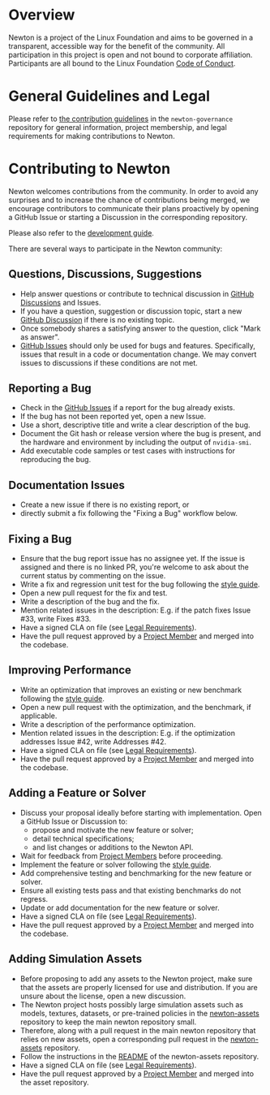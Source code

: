 # Overview

Newton is a project of the Linux Foundation and aims to be governed in a transparent, accessible way for the benefit of the community. All participation in this project is open and not bound to corporate affiliation. Participants are all bound to the Linux Foundation [Code of Conduct](https://lfprojects.org/policies/code-of-conduct/).

# General Guidelines and Legal

Please refer to [the contribution guidelines](https://github.com/newton-physics/newton-governance/blob/main/CONTRIBUTING.md) in the `newton-governance` repository for general information, project membership, and legal requirements for making contributions to Newton.

# Contributing to Newton

Newton welcomes contributions from the community. In order to avoid any surprises and to increase the chance of contributions being merged, we encourage contributors to communicate their plans proactively by opening a GitHub Issue or starting a Discussion in the corresponding repository.

Please also refer to the [development guide](https://newton-physics.github.io/newton/guide/development.html).

There are several ways to participate in the Newton community:

## Questions, Discussions, Suggestions

* Help answer questions or contribute to technical discussion in [GitHub Discussions](https://github.com/newton-physics/newton/discussions) and Issues.
* If you have a question, suggestion or discussion topic, start a new [GitHub Discussion](https://github.com/newton-physics/newton/discussions) if there is no existing topic.
* Once somebody shares a satisfying answer to the question, click "Mark as answer".
* [GitHub Issues](https://github.com/newton-physics/newton/issues) should only be used for bugs and features. Specifically, issues that result in a code or documentation change. We may convert issues to discussions if these conditions are not met.

## Reporting a Bug

* Check in the [GitHub Issues](https://github.com/newton-physics/newton/issues) if a report for the bug already exists.
* If the bug has not been reported yet, open a new Issue.
* Use a short, descriptive title and write a clear description of the bug.
* Document the Git hash or release version where the bug is present, and the hardware and environment by including the output of `nvidia-smi`.
* Add executable code samples or test cases with instructions for reproducing the bug.

## Documentation Issues

* Create a new issue if there is no existing report, or
* directly submit a fix following the "Fixing a Bug" workflow below.

## Fixing a Bug

* Ensure that the bug report issue has no assignee yet. If the issue is assigned and there is no linked PR, you're welcome to ask about the current status by commenting on the issue.
* Write a fix and regression unit test for the bug following the [style guide](https://newton-physics.github.io/newton/guide/development.html#style-guide).
* Open a new pull request for the fix and test.
* Write a description of the bug and the fix.
* Mention related issues in the description: E.g. if the patch fixes Issue \#33, write Fixes \#33.
* Have a signed CLA on file (see [Legal Requirements](https://github.com/newton-physics/newton-governance/blob/main/CONTRIBUTING.md#legal-requirements)).
* Have the pull request approved by a [Project Member](https://github.com/newton-physics/newton-governance/blob/main/CONTRIBUTING.md#project-members) and merged into the codebase.

## Improving Performance

* Write an optimization that improves an existing or new benchmark following the [style guide](https://newton-physics.github.io/newton/guide/development.html#style-guide).
* Open a new pull request with the optimization, and the benchmark, if applicable.
* Write a description of the performance optimization.
* Mention related issues in the description: E.g. if the optimization addresses Issue \#42, write Addresses \#42.
* Have a signed CLA on file (see [Legal Requirements](https://github.com/newton-physics/newton-governance/blob/main/CONTRIBUTING.md#legal-requirements)).
* Have the pull request approved by a [Project Member](https://github.com/newton-physics/newton-governance/blob/main/CONTRIBUTING.md#project-members) and merged into the codebase.

## Adding a Feature or Solver

* Discuss your proposal ideally before starting with implementation. Open a GitHub Issue or Discussion to:
  * propose and motivate the new feature or solver;
  * detail technical specifications;
  * and list changes or additions to the Newton API.
* Wait for feedback from [Project Members](https://github.com/newton-physics/newton-governance/blob/main/CONTRIBUTING.md#project-members) before proceeding.
* Implement the feature or solver following the [style guide](https://newton-physics.github.io/newton/guide/development.html#style-guide).
* Add comprehensive testing and benchmarking for the new feature or solver.
* Ensure all existing tests pass and that existing benchmarks do not regress.
* Update or add documentation for the new feature or solver.
* Have a signed CLA on file (see [Legal Requirements](https://github.com/newton-physics/newton-governance/blob/main/CONTRIBUTING.md#legal-requirements)).
* Have the pull request approved by a [Project Member](https://github.com/newton-physics/newton-governance/blob/main/CONTRIBUTING.md#project-members) and merged into the codebase.

## Adding Simulation Assets

* Before proposing to add any assets to the Newton project, make sure that the assets are properly licensed for use and distribution. If you are unsure about the license, open a new discussion.
* The Newton project hosts possibly large simulation assets such as models, textures, datasets, or pre-trained policies in the [newton-assets](https://github.com/newton-physics/newton-assets) repository to keep the main newton repository small.
* Therefore, along with a pull request in the main newton repository that relies on new assets, open a corresponding pull request in the [newton-assets](https://github.com/newton-physics/newton-assets) repository.
* Follow the instructions in the [README](https://github.com/newton-physics/newton-assets) of the newton-assets repository.
* Have a signed CLA on file (see [Legal Requirements](https://github.com/newton-physics/newton-governance/blob/main/CONTRIBUTING.md#legal-requirements)).
* Have the pull request approved by a [Project Member](https://github.com/newton-physics/newton-governance/blob/main/CONTRIBUTING.md#project-members) and merged into the asset repository.
